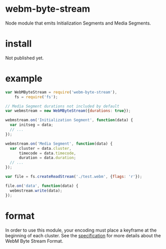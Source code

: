 # webm-byte-stream
Node module that emits Initialization Segments and Media Segments.

# install

Not published yet.

# example

``` js
var WebMByteStream = require('webm-byte-stream'),
    fs = require('fs');

// Media Segment durations not included by default
var webmstream = new WebMByteStream({durations: true});

webmstream.on('Initialization Segment', function(data) {
  var initseg = data;
  // ...
});

webmstream.on('Media Segment', function(data) {
  var cluster = data.cluster,
      timecode = data.timecode,
      duration = data.duration;
  // ...
});

var file = fs.createReadStream('./test.webm', {flags: 'r'});

file.on('data', function(data) {
  webmstream.write(data);
});
```
# format
In order to use this module, your encoding must place a keyframe at the beginning of each cluster. See the [specification](https://w3c.github.io/media-source/webm-byte-stream-format.html) for more details about the WebM Byte Stream Format.
